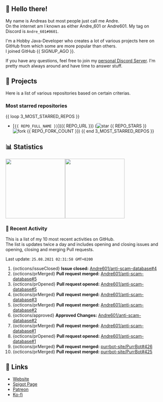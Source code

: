 <!-- Links -->
[purr]: https://purrbot.site
[discord]: https://discord.gg/6dazXp6
[website]: https://andre601.ch
[spigot]: https://www.spigotmc.org/resources/authors/56829/
[patreon]: https://patreon.com/andre_601
[ko-fi]: https://ko-fi.com/andre_601

<!-- SVGs -->
[star]: https://cdn.jsdelivr.net/gh/Readme-Workflows/Readme-Icons@main/icons/octicons/StarredRepository.svg
[fork]: https://cdn.jsdelivr.net/gh/Readme-Workflows/Readme-Icons@main/icons/octicons/ForkedRepository.svg

## 👋 Hello there!
My name is Andreas but most people just call me Andre.  
On the internet am I known as either Andre_601 or Andre601. My tag on Discord is `Andre_601#0601`.

I'm a Hobby Java-Developer who creates a lot of various projects here on GitHub from which some are more popular than others.  
I joined GitHub {{ SIGNUP_AGO }}.

If you have any questions, feel free to join my [personal Discord Server][discord]. I'm pretty much always around and have time to answer stuff.

## 📁 Projects
Here is a list of various repositories based on certain criterias.

### Most starred repositories

{{ loop 3_MOST_STARRED_REPOS }}
- [`{{ REPO_FULL_NAME }}`]({{ REPO_URL }}) (![star] {{ REPO_STARS }} ![fork] {{ REPO_FORK_COUNT }})
{{ end 3_MOST_STARRED_REPOS }}

## 📊 Statistics
<img height="195px" src="https://github-readme-stats.vercel.app/api?username=Andre601&show_icons=true&hide_rank=true&title_color=3498db&bg_color=ffffff00&text_color=718096&disable_animations=true"><img height="195px" src="https://github-readme-stats.vercel.app/api/top-langs?username=Andre601&layout=compact&title_color=3498db&bg_color=ffffff00&text_color=718096">

### 📜 Recent Activity
This is a list of my 10 most recent activities on GitHub.  
The list is updates twice a day and includes opening and closing issues and opening, closing and merging Pull requests.

<!--RECENT_ACTIVITY:last_update-->
Last update: `25.08.2021 02:31:58 GMT+0200`
<!--RECENT_ACTIVITY:last_update_end-->
<!--RECENT_ACTIVITY:start-->
1. {octicons/issueClosed} **Issue closed:** [Andre601/anti-scam-database#4](https://github.com/Andre601/anti-scam-database/issues/4)
2. {octicons/prMerged} **Pull request merged:** [Andre601/anti-scam-database#5](https://github.com/Andre601/anti-scam-database/pull/5)
3. {octicons/prOpened} **Pull request opened:** [Andre601/anti-scam-database#5](https://github.com/Andre601/anti-scam-database/pull/5)
4. {octicons/prMerged} **Pull request merged:** [Andre601/anti-scam-database#3](https://github.com/Andre601/anti-scam-database/pull/3)
5. {octicons/prMerged} **Pull request merged:** [Andre601/anti-scam-database#2](https://github.com/Andre601/anti-scam-database/pull/2)
6. {octicons/approved} **Approved Changes:** [Andre601/anti-scam-database#2](https://github.com/Andre601/anti-scam-database/pull/2#pullrequestreview-737332691)
7. {octicons/prMerged} **Pull request merged:** [Andre601/anti-scam-database#1](https://github.com/Andre601/anti-scam-database/pull/1)
8. {octicons/prOpened} **Pull request opened:** [Andre601/anti-scam-database#1](https://github.com/Andre601/anti-scam-database/pull/1)
9. {octicons/prMerged} **Pull request merged:** [purrbot-site/PurrBot#426](https://github.com/purrbot-site/PurrBot/pull/426)
10. {octicons/prMerged} **Pull request merged:** [purrbot-site/PurrBot#425](https://github.com/purrbot-site/PurrBot/pull/425)
<!--RECENT_ACTIVITY:end-->

## 🔗 Links
- [Website]
- [Spigot Page][spigot]
- [Patreon]
- [Ko-fi]
